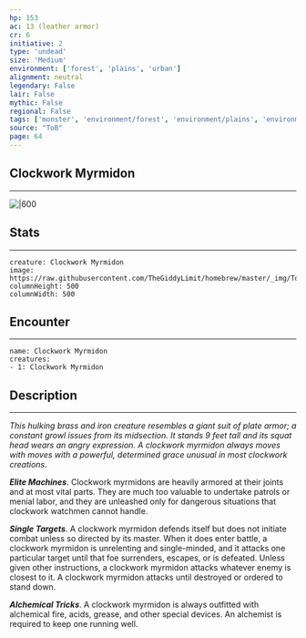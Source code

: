 ```yaml
---
hp: 153
ac: 13 (leather armor)
cr: 6
initiative: 2
type: 'undead'    
size: 'Medium'
environment: ['forest', 'plains', 'urban']
alignment: neutral
legendary: False
lair: False
mythic: False
regional: False
tags: ['monster', 'environment/forest', 'environment/plains', 'environment/urban']
source: "ToB"
page: 64
---
```


## Clockwork Myrmidon
---

![|600](https://raw.githubusercontent.com/TheGiddyLimit/homebrew/master/_img/ToB/Clockwork%20Myrmidon.webp)

## Stats
---

```statblock
creature: Clockwork Myrmidon
image: https://raw.githubusercontent.com/TheGiddyLimit/homebrew/master/_img/ToB/token/Clockwork%20Myrmidon.png
columnHeight: 500
columnWidth: 500
```

## Encounter
---

```encounter-table
name: Clockwork Myrmidon
creatures:
- 1: Clockwork Myrmidon
```

## Description
---
_This hulking brass and iron creature resembles a giant suit of plate armor; a constant growl issues from its midsection. It stands 9 feet tall and its squat head wears an angry expression. A clockwork myrmidon always moves with moves with a powerful, determined grace unusual in most clockwork creations._

**_Elite Machines_**. Clockwork myrmidons are heavily armored at their joints and at most vital parts. They are much too valuable to undertake patrols or menial labor, and they are unleashed only for dangerous situations that clockwork watchmen cannot handle.

**_Single Targets_**. A clockwork myrmidon defends itself but does not initiate combat unless so directed by its master. When it does enter battle, a clockwork myrmidon is unrelenting and single-minded, and it attacks one particular target until that foe surrenders, escapes, or is defeated.
Unless given other instructions, a clockwork myrmidon attacks whatever enemy is closest to it. A clockwork myrmidon attacks until destroyed or ordered to stand down.

**_Alchemical Tricks_**. A clockwork myrmidon is always outfitted with alchemical fire, acids, grease, and other special devices. An alchemist is required to keep one running well.






